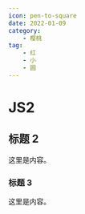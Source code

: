 ```yaml
---
icon: pen-to-square
date: 2022-01-09
category:
    - 樱桃
tag:
    - 红
    - 小
    - 圆
---
```


# JS2

## 标题 2

这里是内容。

### 标题 3

这里是内容。
